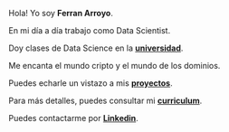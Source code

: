 ---
---

Hola! Yo soy **Ferran Arroyo**.

En mi día a día trabajo como Data Scientist.

Doy clases de Data Science en la **[universidad]**.

Me encanta el mundo cripto y el mundo de los dominios.

Puedes echarle un vistazo a mis **[proyectos]**.

Para más detalles, puedes consultar mi **[curriculum]**.

Puedes contactarme por **[Linkedin]**.



[proyectos]: /proyectos
[curriculum]: https://www.ferran.co
[Linkedin]: https://es.linkedin.com/in/actuariodatascientist
[universidad]: https://www.il3.ub.edu/master-big-data-science
